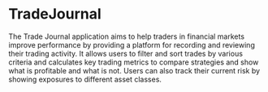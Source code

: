 # TradeJournal

The Trade Journal application aims to help traders in financial markets improve performance by providing a platform for recording and reviewing their trading activity. It allows users to filter and sort trades by various criteria and calculates key trading metrics to compare strategies and show what is profitable and what is not. Users can also track their current risk by showing exposures to different asset classes.
